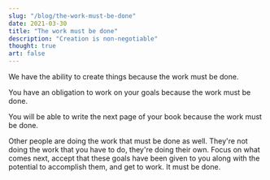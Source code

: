 ```yaml
---
slug: "/blog/the-work-must-be-done"
date: 2021-03-30
title: "The work must be done"
description: "Creation is non-negotiable"
thought: true
art: false
---
```


We have the ability to create things because the work must be done.

You have an obligation to work on your goals because the work must be done.

You will be able to write the next page of your book because the work must be done.

Other people are doing the work that must be done as well. They're not doing the work that you have to do, they're doing their own. Focus on what comes next, accept that these goals have been given to you along with the potential to accomplish them, and get to work. It must be done.